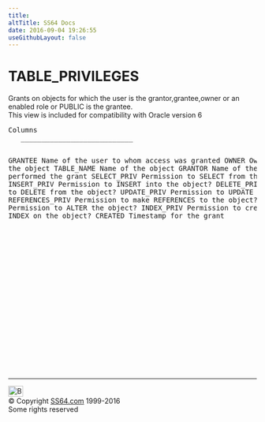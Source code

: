 ```yaml
---
title:
altTitle: SS64 Docs
date: 2016-09-04 19:26:55
useGithubLayout: false
---
```

<!-- #BeginLibraryItem "/Library/head_orad.lbi" --><!-- #EndLibraryItem --><h1>TABLE_PRIVILEGES </h1><p> 
</p><p>Grants on objects for which the user is the grantor,grantee,owner or an enabled role or PUBLIC is the grantee.<br> 
This view is included for compatibility with Oracle version 6</p> 
<pre>Columns
   ___________________________
 
   GRANTEE
      Name of the user to whom access was granted
   OWNER
      Owner of the object
   TABLE_NAME
      Name of the object
   GRANTOR
      Name of the user who performed the grant
   SELECT_PRIV
      Permission to SELECT from the object?
   INSERT_PRIV
      Permission to INSERT into the object?
   DELETE_PRIV
      Permission to DELETE from the object?
   UPDATE_PRIV
      Permission to UPDATE the object?
   REFERENCES_PRIV
      Permission to make REFERENCES to the object?
   ALTER_PRIV
      Permission to ALTER the object?
   INDEX_PRIV
      Permission to create/drop an INDEX on the object?
   CREATED
      Timestamp for the grant

</pre><!-- #BeginLibraryItem "/Library/foot_orad.lbi" --><p>
<!-- oracle-footer -->
<ins class="adsbygoogle" style="display:inline-block;width:300px;height:250px" data-ad-client="ca-pub-6140977852749469" data-ad-slot="4275490898"></ins>
<script>
(adsbygoogle = window.adsbygoogle || []).push({});
</script></p>
<hr>
<div id="bl" class="footer"><a href="TABLE_PRIVILEGES.html#"><img src="../images/top.png" width="30" height="22" alt="Back to the Top"></a></div>
<div id="br" class="footer, tagline">© Copyright <a href="http://ss64.com/">SS64.com</a> 1999-2016<br>
Some rights reserved</div>
<!-- #EndLibraryItem -->

